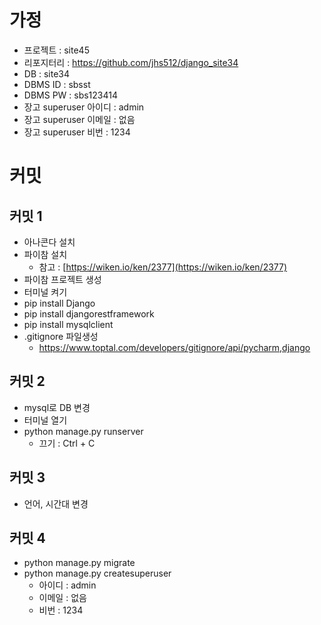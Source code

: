 # 가정
- 프로젝트 : site45
- 리포지터리 : https://github.com/jhs512/django_site34
- DB : site34
- DBMS ID : sbsst
- DBMS PW : sbs123414
- 장고 superuser 아이디 : admin
- 장고 superuser 이메일 : 없음
- 장고 superuser 비번 : 1234

# 커밋

## 커밋 1
- 아나콘다 설치
- 파이참 설치
  - 참고 : [https://wiken.io/ken/2377](https://wiken.io/ken/2377)
- 파이참 프로젝트 생성
- 터미널 켜기
- pip install Django
- pip install djangorestframework
- pip install mysqlclient
- .gitignore 파일생성
  - https://www.toptal.com/developers/gitignore/api/pycharm,django

## 커밋 2
- mysql로 DB 변경
- 터미널 열기
- python manage.py runserver
  - 끄기 : Ctrl + C

## 커밋 3
- 언어, 시간대 변경

## 커밋 4
- python manage.py migrate
- python manage.py createsuperuser
  - 아이디 : admin
  - 이메일 : 없음
  - 비번 : 1234